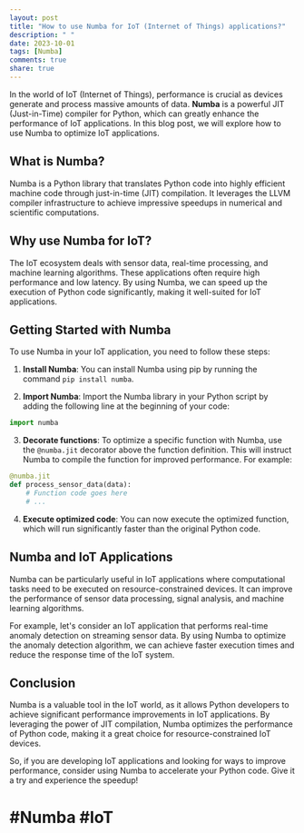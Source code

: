 ```yaml
---
layout: post
title: "How to use Numba for IoT (Internet of Things) applications?"
description: " "
date: 2023-10-01
tags: [Numba]
comments: true
share: true
---
```


In the world of IoT (Internet of Things), performance is crucial as devices generate and process massive amounts of data. **Numba** is a powerful JIT (Just-in-Time) compiler for Python, which can greatly enhance the performance of IoT applications. In this blog post, we will explore how to use Numba to optimize IoT applications.

## What is Numba?

Numba is a Python library that translates Python code into highly efficient machine code through just-in-time (JIT) compilation. It leverages the LLVM compiler infrastructure to achieve impressive speedups in numerical and scientific computations.

## Why use Numba for IoT?

The IoT ecosystem deals with sensor data, real-time processing, and machine learning algorithms. These applications often require high performance and low latency. By using Numba, we can speed up the execution of Python code significantly, making it well-suited for IoT applications.

## Getting Started with Numba

To use Numba in your IoT application, you need to follow these steps:

1. **Install Numba**: You can install Numba using pip by running the command `pip install numba`.

2. **Import Numba**: Import the Numba library in your Python script by adding the following line at the beginning of your code:
```python
import numba
```

3. **Decorate functions**: To optimize a specific function with Numba, use the `@numba.jit` decorator above the function definition. This will instruct Numba to compile the function for improved performance. For example:
```python
@numba.jit
def process_sensor_data(data):
    # Function code goes here
    # ...
```

4. **Execute optimized code**: You can now execute the optimized function, which will run significantly faster than the original Python code.

## Numba and IoT Applications

Numba can be particularly useful in IoT applications where computational tasks need to be executed on resource-constrained devices. It can improve the performance of sensor data processing, signal analysis, and machine learning algorithms.

For example, let's consider an IoT application that performs real-time anomaly detection on streaming sensor data. By using Numba to optimize the anomaly detection algorithm, we can achieve faster execution times and reduce the response time of the IoT system.

## Conclusion

Numba is a valuable tool in the IoT world, as it allows Python developers to achieve significant performance improvements in IoT applications. By leveraging the power of JIT compilation, Numba optimizes the performance of Python code, making it a great choice for resource-constrained IoT devices.

So, if you are developing IoT applications and looking for ways to improve performance, consider using Numba to accelerate your Python code. Give it a try and experience the speedup!

# #Numba #IoT